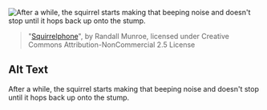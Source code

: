 ![After a while, the squirrel starts making that beeping noise and doesn't stop until it hops back up onto the stump.](https://imgs.xkcd.com/comics/squirrelphone.png)
> "[Squirrelphone](https://xkcd.com/1578/)", by Randall Munroe, licensed under Creative Commons Attribution-NonCommercial 2.5 License

## Alt Text
After a while, the squirrel starts making that beeping noise and doesn't stop until it hops back up onto the stump.

